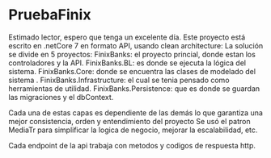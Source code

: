 # PruebaFinix
Estimado lector, espero que tenga un excelente día.
Este proyecto está escrito en .netCore 7 en formato API, usando clean architecture:
La solución se divide en 5 proyectos:
FinixBanks: el proyecto princial, donde estan los controladores y la API.
FinixBanks.BL: es donde se ejecuta la lógica del sistema.
FinixBanks.Core: donde se encuentra las clases de modelado del sistema .
FinixBanks.Infrastructure: el cual se tenia pensado como herramientas de utilidad.
FinixBanks.Persistence: que es donde se guardan las migraciones y el dbContext.

Cada una de estas capas es dependiente de las demás lo que garantiza una mejor consistencia, orden y entendimiento del proyecto
Se usó el patron MediaTr para simplificar la logica de negocio, mejorar la escalabilidad, etc.

Cada endpoint de la api trabaja con metodos y codigos de respuesta http.
